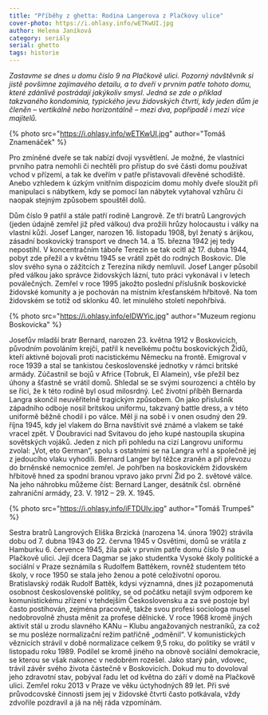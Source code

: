 ```yaml
---
title: "Příběhy z ghetta: Rodina Langerova z Plačkovy ulice"
cover-photo: https://i.ohlasy.info/wETKwUI.jpg
author: Helena Janíková
category: seriály
serial: ghetto
tags: historie
---
```


*Zastavme se dnes u domu číslo 9 na Plačkově ulici. Pozorný návštěvník si jistě povšimne zajímavého detailu, a to dveří v prvním patře tohoto domu, které zdánlivě postrádají jakýkoliv smysl. Jedná se zde o příklad takzvaného kondominia, typického jevu židovských čtvrtí, kdy jeden dům je členěn – vertikálně nebo horizontálně – mezi dva, popřípadě i mezi více majitelů.*

{% photo src="https://i.ohlasy.info/wETKwUI.jpg" author="Tomáš Znamenáček" %}

Pro zmíněné dveře se tak nabízí dvojí vysvětlení. Je možné, že vlastníci prvního patra nemohli či nechtěli pro přístup do své části domu používat vchod v přízemí, a tak ke dveřím v patře přistavovali dřevěné schodiště. Anebo vzhledem k úzkým vnitřním dispozicím domu mohly dveře sloužit při manipulaci s nábytkem, kdy se pomocí lan nábytek vytahoval vzhůru či naopak stejným způsobem spouštěl dolů.

Dům číslo 9 patřil a stále patří rodině Langrově. Ze tří bratrů Langrových (jeden údajně zemřel již před válkou) dva prožili hrůzy holocaustu i války na vlastní kůži. Josef Langer, narozen 16. listopadu 1908, byl ženatý s árijkou, zásadní boskovický transport ve dnech 14. a 15. března 1942 jej tedy nepostihl. V koncentračním táboře Terezín se tak ocitl až 17. dubna 1944, pobyt zde přežil a v květnu 1945 se vrátil zpět do rodných Boskovic. Dle slov svého syna o zážitcích z Terezína nikdy nemluvil. Josef Langer působil před válkou jako správce židovských lázní, tuto práci vykonával i v letech poválečných. Zemřel v roce 1995 jakožto poslední příslušník boskovické židovské komunity a je pochován na místním křesťanském hřbitově. Na tom židovském se totiž od sklonku 40. let minulého století nepohřbívá.

{% photo src="https://i.ohlasy.info/eIDWYic.jpg" author="Muzeum regionu Boskovicka" %}

Josefův mladší bratr Bernard, narozen 23. května 1912 v Boskovicích, původním povoláním krejčí, patřil k nevelkému počtu boskovických Židů, kteří aktivně bojovali proti nacistickému Německu na frontě. Emigroval v roce 1939 a stal se tankistou československé jednotky v rámci britské armády. Zúčastnil se bojů v Africe (Tobruk, El Alamein), vše přežil bez úhony a šťastně se vrátil domů. Shledal se se svými sourozenci a chtělo by se říci, že k této rodině byl osud milosrdný. Leč životní příběh Bernarda Langra skončil neuvěřitelně tragickým způsobem. On jako příslušník západního odboje nosil britskou uniformu, takzvaný battle dress, a v této uniformě běžně chodil i po válce. Měl ji na sobě i v onen osudný den 29. října 1945, kdy jel vlakem do Brna navštívit své známé a vlakem se také vracel zpět. V Doubravici nad Svitavou do jeho kupé nastoupila skupina sovětských vojáků. Jeden z nich při pohledu na cizí Langrovu uniformu zvolal: „Vot, eto German“, spolu s ostatními se na Langra vrhl a společně jej z jedoucího vlaku vyhodili. Bernard Langer byl těžce zraněn a při převozu do brněnské nemocnice zemřel. Je pohřben na boskovickém židovském hřbitově hned za spodní branou vpravo jako první Žid po 2. světové válce. Na jeho náhrobku můžeme číst: Bernard Langer, desátník čsl. obrněné zahraniční armády, 23. V. 1912 – 29. X. 1945.

{% photo src="https://i.ohlasy.info/iFTDUlv.jpg" author="Tomáš Trumpeš" %}

Sestra bratrů Langrových Eliška Brzická (narozena 14. února 1902) strávila dobu od 7. dubna 1943 do 22. června 1945 v Osvětimi, domů se vrátila z Hamburku 6. července 1945, žila pak v prvním patře domu číslo 9 na Plačkově ulici. Její dcera Dagmar se jako studentka Vysoké školy politické a sociální v Praze seznámila s Rudolfem Battěkem, rovněž studentem této školy, v roce 1950 se stala jeho ženou a poté celoživotní oporou. Bratislavský rodák Rudolf Battěk, kdysi významná, dnes již pozapomenutá osobnost československé politiky, se od počátku netajil svým odporem ke komunistickému zřízení v tehdejším Československu a za své postoje byl často postihován, zejména pracovně, takže svou profesi sociologa musel nedobrovolně zhusta měnit za profese dělnické. V roce 1968 kromě jiných aktivit stál u zrodu slavného KANu – Klubu angažovaných nestraníků, za což se mu posléze normalizační režim patřičně „odměnil“. V komunistických věznicích strávil v době normalizace celkem 9,5 roku, do politiky se vrátil v listopadu roku 1989. Podílel se kromě jiného na obnově sociální demokracie, se kterou se však nakonec v nedobrém rozešel. Jako starý pán, vdovec, trávil závěr svého života částečně v Boskovicích. Dokud mu to dovoloval jeho zdravotní stav, pobýval řadu let od května do září v domě na Plačkově ulici. Zemřel roku 2013 v Praze ve věku úctyhodných 89 let. Při své průvodcovské činnosti jsem jej v židovské čtvrti často potkávala, vždy zdvořile pozdravil a já na něj ráda vzpomínám.
